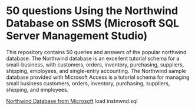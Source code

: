 # 50 questions Using the Northwind Database on SSMS (Microsoft SQL Server Management Studio)

This repository contains 50 queries and answers of the popular northwind database.
The Northwind database is an excellent tutorial schema for a small-business, with customers, orders, inventory, purchasing, suppliers, shipping, employees, and single-entry accounting. 
The Northwind sample database provided with Microsoft Access is a tutorial schema for managing small business customers, orders, inventory, purchasing, suppliers, shipping, and employees.


[Northwind Database from Microsoft](https://learn.microsoft.com/en-us/dotnet/framework/data/adonet/sql/linq/downloading-sample-databases)
load instnwnd.sql
